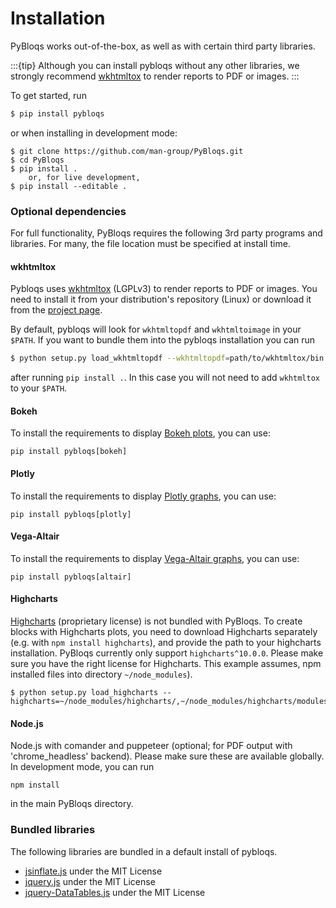 Installation
============

PyBloqs works out-of-the-box, as well as with certain third party libraries.

:::{tip}
Although you can install pybloqs without any other libraries, we strongly recommend [wkhtmltox](#wkhtmltox) to render reports to PDF or images.
:::

To get started, run
```bash
$ pip install pybloqs
```
or when installing in development mode:
```
$ git clone https://github.com/man-group/PyBloqs.git
$ cd PyBloqs
$ pip install .
    or, for live development,
$ pip install --editable .
```

### Optional dependencies

For full functionality, PyBloqs requires the following 3rd party programs and libraries. For many, the file location must be specified at install time.

#### wkhtmltox

Pybloqs uses [wkhtmltox](https://wkhtmltopdf.org/) (LGPLv3) to render reports to PDF or images.
You need to install it from your distribution's repository (Linux) or download it from the [project page](https://wkhtmltopdf.org). 

By default, pybloqs will look for `wkhtmltopdf` and `wkhtmltoimage` in your `$PATH`. If you want to bundle them into the pybloqs installation you can run
```bash
$ python setup.py load_wkhtmltopdf --wkhtmltopdf=path/to/wkhtmltox/bin
```
after running `pip install .`. In this case you will not need to add `wkhtmltox` to your `$PATH`.


#### Bokeh
To install the requirements to display [Bokeh plots](https://bokeh.org/), you can use:
```
pip install pybloqs[bokeh]
```

#### Plotly
To install the requirements to display [Plotly graphs](https://plotly.com/), you can use:
```
pip install pybloqs[plotly]
```

#### Vega-Altair
To install the requirements to display [Vega-Altair graphs](https://altair-viz.github.io/), you can use:
```
pip install pybloqs[altair]
```
 
#### Highcharts
[Highcharts](https://www.highcharts.com/) (proprietary license) is not bundled with PyBloqs. To create blocks with Highcharts plots, you need to download Highcharts 
separately (e.g. with `npm install highcharts`), and provide the path to your 
highcharts installation. PyBloqs currently only support `highcharts^10.0.0`.
Please make sure you have the right license for Highcharts. This example assumes, npm installed files into directory `~/node_modules`).

```
$ python setup.py load_highcharts --highcharts=~/node_modules/highcharts/,~/node_modules/highcharts/modules/
```

#### Node.js
Node.js with comander and puppeteer (optional; for PDF output with 'chrome_headless' backend). Please make sure these are available globally. In development mode, you can run 
```
npm install
```
in the main PyBloqs directory.

### Bundled libraries
The following libraries are bundled in a default install of pybloqs.
 - [jsinflate.js](https://github.com/augustl/js-inflate) under the MIT License
 - [jquery.js](https://jquery.com) under the MIT License
 - [jquery-DataTables.js](https://datatables.net) under the MIT License
